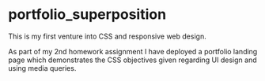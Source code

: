 # portfolio_superposition

This is my first venture into CSS and responsive web design. 

As part of my 2nd homework assignment I have deployed a portfolio landing page which demonstrates the CSS objectives given regarding UI design and using media queries. 

